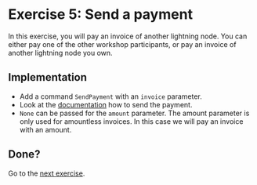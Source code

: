 # Exercise 5: Send a payment
In this exercise, you will pay an invoice of another lightning node. You can either pay one of the other workshop participants, or pay an invoice of another lightning node you own.

## Implementation
- Add a command `SendPayment` with an `invoice` parameter.
- Look at the [documentation](https://sdk-doc.breez.technology/guide/payments.html#sending-lightning-payments) how to send the payment.
- `None` can be passed for the `amount` parameter. The amount parameter is only used for amountless invoices. In this case we will pay an invoice with an amount.

## Done?
Go to the [next exercise](./06-L402-client.md).
